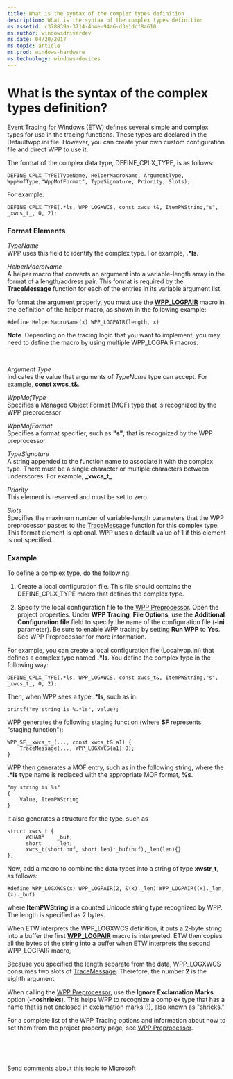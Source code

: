 ```yaml
---
title: What is the syntax of the complex types definition
description: What is the syntax of the complex types definition
ms.assetid: c378839a-3714-4b4e-94a6-d3e1dcf8a610
ms.author: windowsdriverdev
ms.date: 04/20/2017
ms.topic: article
ms.prod: windows-hardware
ms.technology: windows-devices
---
```


# What is the syntax of the complex types definition?


Event Tracing for Windows (ETW) defines several simple and complex types for use in the tracing functions. These types are declared in the Defaultwpp.ini file. However, you can create your own custom configuration file and direct WPP to use it.

The format of the complex data type, DEFINE\_CPLX\_TYPE, is as follows:

```
DEFINE_CPLX_TYPE(TypeName, HelperMacroName, ArgumentType, WppMofType,"WppMofFormat", TypeSignature, Priority, Slots);
```

For example:

```
DEFINE_CPLX_TYPE(.*ls, WPP_LOGXWCS, const xwcs_t&, ItemPWString,"s", _xwcs_t_, 0, 2);
```

### <span id="format_elements"></span><span id="FORMAT_ELEMENTS"></span>Format Elements

<span id="TypeName"></span><span id="typename"></span><span id="TYPENAME"></span>*TypeName*  
WPP uses this field to identify the complex type. For example, **.\*ls**.

<span id="HelperMacroName"></span><span id="helpermacroname"></span><span id="HELPERMACRONAME"></span>*HelperMacroName*  
A helper macro that converts an argument into a variable-length array in the format of a length/address pair. This format is required by the **TraceMessage** function for each of the entries in its variable argument list.

To format the argument properly, you must use the [**WPP\_LOGPAIR**](https://msdn.microsoft.com/library/windows/hardware/ff556197) macro in the definition of the helper macro, as shown in the following example:

```
#define HelperMacroName(x) WPP_LOGPAIR(length, x)
```

**Note**  Depending on the tracing logic that you want to implement, you may need to define the macro by using multiple WPP\_LOGPAIR macros.

 

<span id="Argument_Type"></span><span id="argument_type"></span><span id="ARGUMENT_TYPE"></span>*Argument Type*  
Indicates the value that arguments of *TypeName* type can accept. For example, **const xwcs\_t&**.

<span id="WppMofType"></span><span id="wppmoftype"></span><span id="WPPMOFTYPE"></span>*WppMofType*  
Specifies a Managed Object Format (MOF) type that is recognized by the WPP preprocessor

<span id="WppMofFormat"></span><span id="wppmofformat"></span><span id="WPPMOFFORMAT"></span>*WppMofFormat*  
Specifies a format specifier, such as **"s"**, that is recognized by the WPP preprocessor.

<span id="TypeSignature"></span><span id="typesignature"></span><span id="TYPESIGNATURE"></span>*TypeSignature*  
A string appended to the function name to associate it with the complex type. There must be a single character or multiple characters between underscores. For example, **\_xwcs\_t\_**.

<span id="Priority"></span><span id="priority"></span><span id="PRIORITY"></span>*Priority*  
This element is reserved and must be set to zero.

<span id="Slots"></span><span id="slots"></span><span id="SLOTS"></span>*Slots*  
Specifies the maximum number of variable-length parameters that the WPP preprocessor passes to the [TraceMessage](http://go.microsoft.com/fwlink/p/?linkid=179214) function for this complex type. This format element is optional. WPP uses a default value of 1 if this element is not specified.

### <span id="example"></span><span id="EXAMPLE"></span>Example

To define a complex type, do the following:

1.  Create a local configuration file. This file should contains the DEFINE\_CPLX\_TYPE macro that defines the complex type.

2.  Specify the local configuration file to the [WPP Preprocessor](wpp-preprocessor.md). Open the project properties. Under **WPP Tracing**, **File Options**, use the **Additional Configuration file** field to specify the name of the configuration file (**-ini** parameter). Be sure to enable WPP tracing by setting **Run WPP** to **Yes**. See WPP Preprocessor for more information.

For example, you can create a local configuration file (Localwpp.ini) that defines a complex type named **.\*ls**. You define the complex type in the following way:

```
DEFINE_CPLX_TYPE(.*ls, WPP_LOGXWCS, const xwcs_t&, ItemPWString,"s", _xwcs_t_, 0, 2);
```

Then, when WPP sees a type **.\*ls**, such as in:

```
printf("my string is %.*ls", value);
```

WPP generates the following staging function (where **SF** represents "staging function"):

```
WPP_SF__xwcs_t_(..., const xwcs_t& a1) {
    TraceMessage(..., WPP_LOGXWCS(a1) 0);
}
```

WPP then generates a MOF entry, such as in the following string, where the **.\*ls** type name is replaced with the appropriate MOF format, **%s**.

```
"my string is %s"
{
    Value, ItemPWString
}
```

It also generates a structure for the type, such as

```
struct xwcs_t {
      WCHAR*    _buf;
      short     _len;
      xwcs_t(short buf, short len):_buf(buf),_len(len){}
};
```

Now, add a macro to combine the data types into a string of type **xwstr\_t**, as follows:

```
#define WPP_LOGXWCS(x) WPP_LOGPAIR(2, &(x)._len) WPP_LOGPAIR((x)._len, (x)._buf)
```

where **ItemPWString** is a counted Unicode string type recognized by WPP. The length is specified as 2 bytes.

When ETW interprets the WPP\_LOGXWCS definition, it puts a 2-byte string into a buffer the first [**WPP\_LOGPAIR**](https://msdn.microsoft.com/library/windows/hardware/ff556197) macro is interpreted. ETW then copies all the bytes of the string into a buffer when ETW interprets the second WPP\_LOGPAIR macro,

Because you specified the length separate from the data, WPP\_LOGXWCS consumes two slots of [TraceMessage](http://go.microsoft.com/fwlink/p/?linkid=179214). Therefore, the number **2** is the eighth argument.

When calling the [WPP Preprocessor](wpp-preprocessor.md), use the **Ignore Exclamation Marks** option (**-noshrieks**). This helps WPP to recognize a complex type that has a name that is not enclosed in exclamation marks (!), also known as "shrieks."

For a complete list of the WPP Tracing options and information about how to set them from the project property page, see [WPP Preprocessor](wpp-preprocessor.md).

 

 

[Send comments about this topic to Microsoft](mailto:wsddocfb@microsoft.com?subject=Documentation%20feedback%20[devtest\devtest]:%20What%20is%20the%20syntax%20of%20the%20complex%20types%20definition?%20%20RELEASE:%20%2811/17/2016%29&body=%0A%0APRIVACY%20STATEMENT%0A%0AWe%20use%20your%20feedback%20to%20improve%20the%20documentation.%20We%20don't%20use%20your%20email%20address%20for%20any%20other%20purpose,%20and%20we'll%20remove%20your%20email%20address%20from%20our%20system%20after%20the%20issue%20that%20you're%20reporting%20is%20fixed.%20While%20we're%20working%20to%20fix%20this%20issue,%20we%20might%20send%20you%20an%20email%20message%20to%20ask%20for%20more%20info.%20Later,%20we%20might%20also%20send%20you%20an%20email%20message%20to%20let%20you%20know%20that%20we've%20addressed%20your%20feedback.%0A%0AFor%20more%20info%20about%20Microsoft's%20privacy%20policy,%20see%20http://privacy.microsoft.com/default.aspx. "Send comments about this topic to Microsoft")




